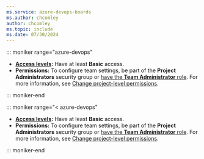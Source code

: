 ```yaml
---
ms.service: azure-devops-boards
ms.author: chcomley
author: chcomley
ms.topic: include
ms.date: 07/30/2024
---
```



::: moniker range="azure-devops"

- **[Access levels](../../organizations/security/access-levels.md):** Have at least **Basic** access.
- **Permissions:** To configure team settings, be part of the **Project Administrators** security group or [have the **Team Administrator** role](../../organizations/settings/add-team-administrator.md). For more information, see [Change project-level permissions](../../organizations/security/change-project-level-permissions.md).

::: moniker-end

::: moniker range="< azure-devops"
 - **[Access levels](../../organizations/security/access-levels.md):** Have at least **Basic** access.
- **Permissions:** To configure team settings, be part of the **Project Administrators** security group or [have the **Team Administrator** role](../../organizations/settings/add-team-administrator.md). For more information, see [Change project-level permissions](../../organizations/security/change-project-level-permissions.md).

::: moniker-end
